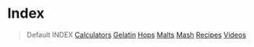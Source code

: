 <!-- TITLE: Tardigrade Beer -->
# Index
> Default
INDEX
[Calculators](calculators)
[Gelatin](gelatin)
[Hops](hops-wheel)
[Malts](malts)
[Mash](mash-temperature)
[Recipes](recipes)
[Videos](videos)